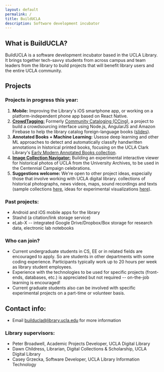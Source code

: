 ```yaml
---
layout: default
permalink: /
title: BuildUCLA
description: Software development incubator
---
```

## What is BuildUCLA?

BuildUCLA is a software development incubator based in the UCLA Library. It brings together tech-savvy students from across campus and team leaders from the library to build projects that will benefit library users and the entire UCLA community.

## Projects
### Projects in progress this year:

1. **Mobile:** Improving the Library's iOS smartphone app, or working on a platform-independent phone app based on React Native.
1. **<a href="https://docs.library.ucla.edu/display/BUILD/CrowdTagging">CrowdTagging:</a>** Formerly <a href="http://ec2-54-173-153-28.compute-1.amazonaws.com:8000/#/">Community Cataloging (CCing)</a>, a project to build a crowdsourcing interface using Node.js, AngularJS and Amazon Firebase to help the library catalog foreign-language books (<a href="https://docs.google.com/presentation/d/1pGWDBy5ff5xHdb0Ys462BXRf0IjP2zNrlt4sBfYiAvw/edit?usp=sharing">slides</a>).
1. **Annotated Books + Machine Learning:** Usesse deep learning and other ML approaches to detect and automatically classify handwritten annotations in historical printed books, focusing on the UCLA Clark Library's <a href="https://calisphere.org/collections/26771/">Early Modern Annotated Books collection</a>.
1. **<a href="https://github.com/UCLALibrary/ImageCollectionNavigator">Image Collection Navigator:</a>** Building an experimental interactive viewer for historical photos of UCLA from the University Archives, to be used in the Centennial Campaign celebrations.
1. **Suggestions welcome:** We're open to other project ideas, especially those that involve working with UCLA digital library. collections of historical photographs, news videos, maps, sound recordings and texts (sample collections <a href="https://collectionslab.github.io/collections/">here</a>, ideas for experimental visualizations <a href="https://collectionslab.github.io/experiments/">here</a>).

### Past projects:

* Android and iOS mobile apps for the library
* Stashd (a citation/link storage service)
* eLab-X -- integrated Google Drive/Dropbox/Box storage for research data, electronic lab notebooks


### Who can join?
* Current undergraduate students in CS, EE or in related fields are encouraged to apply. So are students in other departments with some coding experience. Participants typically work up to 20 hours per week as library student employees.
* Experience with the technologies to be used for specific projects (front-ends, databases, etc.) is appreciated but not required -- on-the-job learning is encouraged!
* Current graduate students also can be involved with specific experimental projects on a part-time or volunteer basis.


## Contact info:

* Email <a href="mailto:builducla@library.ucla.edu">builducla@library.ucla.edu</a> for more information

### Library supervisors:
* Peter Broadwell, Academic Projects Developer, UCLA Digital Library
* Dawn Childress, Librarian, Digital Collections & Scholarship, UCLA Digital Library
* Casey Grzecka, Software Developer, UCLA Library Information Technology

